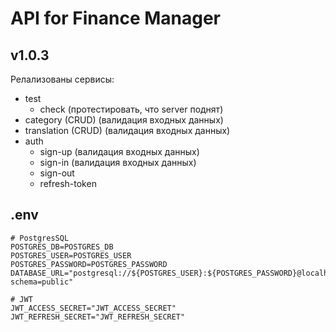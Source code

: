 # API for Finance Manager

## v1.0.3

Релализованы сервисы:

-   test
    -   check (протестировать, что server поднят)
-   category (CRUD) (валидация входных данных)
-   translation (CRUD) (валидация входных данных)
-   auth
    -   sign-up (валидация входных данных)
    -   sign-in (валидация входных данных)
    -   sign-out
    -   refresh-token

## .env

```env
# PostgresSQL
POSTGRES_DB=POSTGRES_DB
POSTGRES_USER=POSTGRES_USER
POSTGRES_PASSWORD=POSTGRES_PASSWORD
DATABASE_URL="postgresql://${POSTGRES_USER}:${POSTGRES_PASSWORD}@localhost:5432/${POSTGRES_DB}?schema=public"

# JWT
JWT_ACCESS_SECRET="JWT_ACCESS_SECRET"
JWT_REFRESH_SECRET="JWT_REFRESH_SECRET"
```

